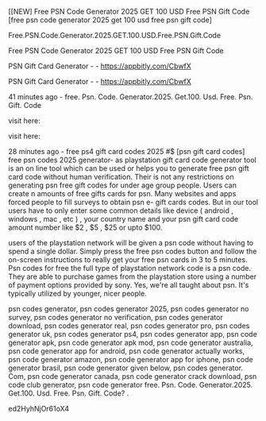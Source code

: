 [[NEW] Free PSN Code Generator 2025 GET 100 USD Free PSN Gift Code [free psn code generator 2025 get 100 usd free psn gift code]

Free.PSN.Code.Generator.2025.GET.100.USD.Free.PSN.Gift.Code

Free PSN Code Generator 2025 GET 100 USD Free PSN Gift Code

PSN Gift Card Generator - - https://appbitly.com/CbwfX


PSN Gift Card Generator - - https://appbitly.com/CbwfX


41 minutes ago - free. Psn. Code. Generator.2025. Get.100. Usd. Free. Psn. Gift. Code

visit here:

visit here:

28 minutes ago - free ps4 gift card codes 2025 #$ [psn gift card codes] free psn codes 2025 generator- as playstation gift card code generator tool is an on line tool which can be used or helps you to generate free psn gift card code without human verification. Their is not any restrictions on generating psn free gift codes for under age group people. Users can create n amounts of free gifts cards for psn. Many websites and apps forced people to fill surveys to obtain psn e- gift cards codes. But in our tool users have to only enter some common details like  device ( android , windows , mac , etc ) , your country name and your psn gift card code amount number like  $2 , $5 , $25 or upto $100.

users of the playstation network will be given a psn code without having to spend a single dollar. Simply press the free psn codes button and follow the on-screen instructions to really get your free psn cards in 3 to 5 minutes. Psn codes for free the full type of playstation network code is a psn code. They are able to purchase games from the playstation store using a number of payment options provided by sony. Yes, we're all taught about psn. It's typically utilized by younger, nicer people.

psn codes generator, psn codes generator 2025, psn codes generator no survey, psn codes generator no verification, psn codes generator download, psn codes generator real, psn codes generator pro, psn codes generator uk, psn codes generator ps4, psn codes generator app, psn code generator apk, psn code generator apk mod, psn code generator australia, psn code generator app for android, psn code generator actually works, psn code generator amazon, psn code generator app for iphone, psn code generator brasil, psn code generator given below, psn codes generator. Com, psn code generator canada, psn code generator crack download, psn code club generator, psn code generator free. Psn. Code. Generator.2025. Get.100. Usd. Free. Psn. Gift. Code? .

ed2HyhNjOr61oX4

